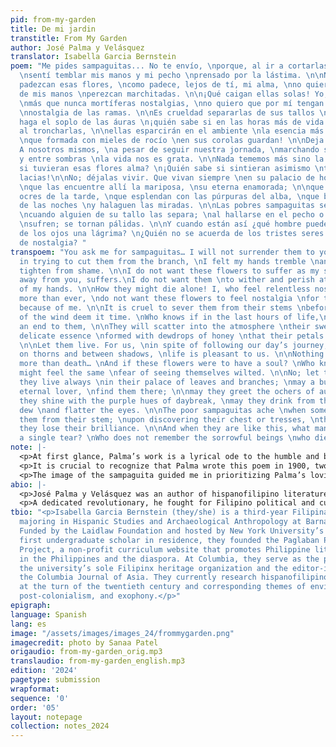 ```yaml
---
pid: from-my-garden
title: De mi jardin
transtitle: From My Garden
author: José Palma y Velásquez
translator: Isabella Garcia Bernstein
poem: "Me pides sampaguitas... No te envío, \nporque, al ir a cortarlas de la rama,
  \nsentí temblar mis manos y mi pecho \nprensado por la lástima. \n\nNo quiero que
  padezcan esas flores, \ncomo padece, lejos de tí, mi alma, \nno quiero que al contacto
  de mis manos \nperezcan marchitadas. \n\n¡Qué caigan ellas solas! Yo, que siento
  \nmás que nunca mortíferas nostalgias, \nno quiero que por mí tengan las flores
  \nnostalgia de las ramas. \n\nEs crueldad separarlas de sus tallos \nantes que lo
  haga el soplo de las áuras \n¡quién sabe si en las horas más de vida \nque se irán
  al troncharlas, \n\nellas esparcirán en el ambiente \nla esencia más sabrosa y delicada
  \nque formada con mieles de rocío \nen sus corolas guardan! \n\nDeja que vivan.
  A nosotros mismos, \na pesar de seguir nuestra jornada, \nmarchando sobre espinas
  y entre sombras \nla vida nos es grata. \n\nNada tememos más sino la muerte... \n¿Y
  si tuvieran esas flores alma? \n¡Quién sabe si sintieran asimismo \ntemor de verse
  lacias!\n\nNo; déjalas vivir. Que vivan siempre \nen su palacio de hojas y de ramas;
  \nque las encuentre allí la mariposa, \nsu eterna enamorada; \n\nque saluden los
  ocres de la tarde, \nque esplendan con las púrpuras del alba, \nque beban del rocío
  de las noches \ny halaguen las miradas. \n\nLas pobres sampaguitas se resienten
  \ncuando alguien de su tallo las separa; \nal hallarse en el pecho o en las trenzas,
  \nsufren; se tornan pálidas. \n\nY cuando están así ¿qué hombre puede \ncontener
  de los ojos una lágrima? \n¿Quién no se acuerda de los tristes seres \nque mueren
  de nostalgia? "
transpoem: "You ask me for sampaguitas… I will not surrender them to you\nbecause,
  in trying to cut them from the branch, \nI felt my hands tremble \nand my chest
  tighten from shame. \n\nI do not want these flowers to suffer as my soul, \nfar
  away from you, suffers.\nI do not want them \nto wither and perish at the touch
  of my hands. \n\nHow they might die alone! I, who feel relentless nostalgia \nnow
  more than ever, \ndo not want these flowers to feel nostalgia \nfor their branches
  because of me. \n\nIt is cruel to sever them from their stems \nbefore the spirits
  of the wind deem it time. \nWho knows if in the last hours of life,\nthey will put
  an end to them, \n\nThey will scatter into the atmosphere \ntheir sweetest and most
  delicate essence \nformed with dewdrops of honey \nthat their petals earnestly protect!
  \n\nLet them live. For us, \nin spite of following our day’s journey, \nmarching
  on thorns and between shadows, \nlife is pleasant to us. \n\nNothing frightens us
  more than death… \nAnd if these flowers were to have a soul? \nWho knows if they
  might feel the same \nfear of seeing themselves wilted. \n\nNo; let them live. May
  they live always \nin their palace of leaves and branches; \nmay a butterfly, their
  eternal lover, \nfind them there; \n\nmay they greet the ochers of autumn, \nmay
  they shine with the purple hues of daybreak, \nmay they drink from the nighttime
  dew \nand flatter the eyes. \n\nThe poor sampaguitas ache \nwhen someone plucks
  them from their stem; \nupon discovering their chest or tresses, \nthey suffer;
  they lose their brilliance. \n\nAnd when they are like this, what man can \ncontain
  a single tear? \nWho does not remember the sorrowful beings \nwho die of nostalgia? "
note: |-
  <p>At first glance, Palma’s work is a lyrical ode to the humble and beautiful sampaguita flower, which is a national symbol of the Philippines. The sampaguita, derived from the Filipino phrase <em>sumpa kita</em> or “I promise you,” symbolizes innocence, loyalty, and hope. Bearing this symbolism in mind, I also focused on Palma’s political views during the movement for Philippine independence. Knowing Filipinos’ struggle for autonomy largely shaped how I chose to translate this poem. Just as the author spoke about nostalgia for one’s homeland, I used my memories from my grandparents’ home in the Philippines to determine the word choice and tone of my translation.</p>
  <p>It is crucial to recognize that Palma wrote this poem in 1900, two years after the United States began its occupation of the country, following the Spanish-American War and the Philippine Revolution. Considering his political motives and occupation as a soldier, I was very deliberate about how I wanted to translate the introductory line of the first stanza: “me pides sampaguitas…no te envío”. In Spanish <em>enviar</em> elicits a passive image of sending the flowers without a fight. However, I took <em>enviar</em> to mean “surrender.” Placing more value on the flowers and their agency, I translated the line as: “You ask me for sampaguita flowers…I will not surrender them to you.” This word choice highlights the struggle for land ownership and portrays Filipinos as strong, moral, and heroic like Palma might have intended.</p>
  <p>The image of the sampaguita guided me in prioritizing Palma’s loving and protective tone over any particular rhyme scheme. To conserve the poem’s emotion, I adapted some of the descriptions in English. I translated <em>sabrosa</em> in the fifth stanza as “sweet” and “se tornan pálida” in the tenth stanza as “they lose their brilliance” to signify that the white flowers lose their vividness once they are picked from the branches. Throughout my translation process, the connection between sampaguitas and Filipinos became increasingly clearer. After many drafts of attempting to see the flowers as an extension of humanity (beyond personification), I chose my diction based on how I would write an obituary for a human being. The flowers are not simply plucked from their stem but violently stolen and killed by imperial powers: “que se irán al troncharlas” – “they will put an end to them.”</p>
abio: |-
  <p>José Palma y Velásquez was an author of hispanofilipino literature born in Manila, Philippines in 1876 under Spanish colonial rule. He was the younger brother of acclaimed senator, journalist, and scholar Rafael Palma. The two brothers collaborated extensively in Philippine revolutionary journalism. In fact, it was in journalism where José Palma’s work began. As a staff writer for <em>La Independencia</em>, one of the most notable newspapers published at the time of the Philippine Revolution, he debuted his poem “Filipinas” which are the lyrics to the country’s national anthem. This work has been translated into various Filipino languages and English.</p>
  <p>A dedicated revolutionary, he fought for Filipino political and cultural autonomy during the Spanish-American War. As a soldier of the Katipunan (a group of Filipino nationalists who advocated for armed resistance against the Spanish government), he advocated for independence against the Americans. Inspired by the natural beauty of the Philippine landscape, particularly flora, he wrote poems and music to raise morale and bring awareness to the resilience of Filipino people. Under pseudonyms, he shared these works in publications like <em>El Renacimiento, La Patria</em>, and <em>La Moda Filipina</em>. He died tragically young in 1903, at the age of twenty-six.</p>
tbio: "<p>Isabella Garcia Bernstein (they/she) is a third-year Filipina-American student
  majoring in Hispanic Studies and Archaeological Anthropology at Barnard College.
  Funded by the Laidlaw Foundation and hosted by New York University’s KJCC as the
  first undergraduate scholar in residence, they founded the Paglaban Pilipino Literature
  Project, a non-profit curriculum website that promotes Philippine literature produced
  in the Philippines and the diaspora. At Columbia, they serve as the president of
  the university’s sole Filipinx heritage organization and the editor-in-chief for
  the Columbia Journal of Asia. They currently research hispanofilipino literature
  at the turn of the twentieth century and corresponding themes of environmental personhood,
  post-colonialism, and exophony.</p>"
epigraph:
language: Spanish
lang: es
image: "/assets/images/images_24/frommygarden.png"
imagecredit: photo by Sanaa Patel
origaudio: from-my-garden_orig.mp3
translaudio: from-my-garden_english.mp3
edition: '2024'
pagetype: submission
wrapformat:
sequence: '0'
order: '05'
layout: notepage
collection: notes_2024
---
```

